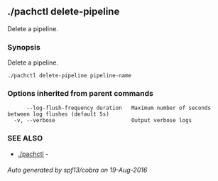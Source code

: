 ## ./pachctl delete-pipeline

Delete a pipeline.

### Synopsis


Delete a pipeline.

```
./pachctl delete-pipeline pipeline-name
```

### Options inherited from parent commands

```
      --log-flush-frequency duration   Maximum number of seconds between log flushes (default 5s)
  -v, --verbose                        Output verbose logs
```

### SEE ALSO
* [./pachctl](./pachctl.md)	 - 

###### Auto generated by spf13/cobra on 19-Aug-2016
